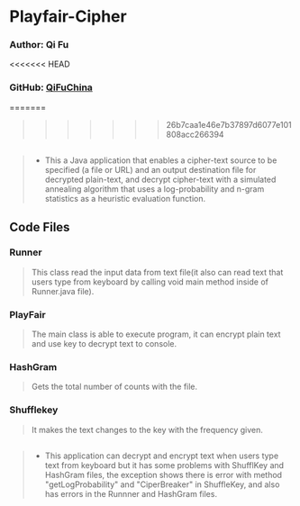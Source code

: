 # Playfair-Cipher
### Author: Qi Fu
<<<<<<< HEAD
### GitHub: [QiFuChina](https://github.com/QiFuChina/Playfair-Cipher)
=======

>>>>>>> 26b7caa1e46e7b37897d6077e101808acc266394
## 
> * This a Java application that enables a cipher-text source to be specified (a file or URL) and an output destination file for decrypted plain-text, and decrypt cipher-text with a simulated annealing algorithm that uses a log-probability and n-gram statistics as a heuristic evaluation function.

## Code Files

### Runner
> This class read the input data from text file(it also can read text that users type from keyboard by calling void main method inside of Runner.java file).

### PlayFair 
> The main class is able to execute program, it can encrypt plain text and use key to decrypt text to console.

### HashGram
> Gets the total number of counts with the file.

### Shufflekey
> It makes the text changes to the key with the frequency given.

## 
> * This application can decrypt and encrypt text when users type text from keyboard but it has some problems with ShufflKey and HashGram files, the exception shows there is error with method "getLogProbability" and "CiperBreaker" in ShuffleKey, and also has errors in the Runnner and HashGram files.
